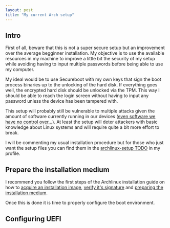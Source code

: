 ```yaml
---
layout: post
title: "My current Arch setup"
---
```


## Intro

First of all, beware that this is not a super secure setup but an improvement over the average begginner installation. My objective is to use the available resources in my machine to improve a little bit the security of my setup while avoiding having to input multiple passwords before being able to use my computer.

My ideal would be to use Secureboot with my own keys that sign the boot process binaries up to the unlocking of the hard disk. If everything goes well, the encrypted hard disk should be unlocked via the TPM. This way I should be able to reach the login screen without having to input any password unless the device has been tampered with.

This setup will probably still be vulnerable to multiple attacks given the amount of software currently running in our devices ([even software we have no control over...](https://en.wikipedia.org/wiki/Intel_Active_Management_Technology)). At least the setup will deter attackers with basic knowledge about Linux systems and will require quite a bit more effort to break.

I will be commenting my usual installation procedure but for those who just want the setup files you can find them in the [archlinux-setup TODO](TODO) in my profile.

## Prepare the installation medium

I recommend you follow the first steps of the Archlinux installation guide on how to [acquire an installation image](https://wiki.archlinux.org/title/installation_guide#Acquire_an_installation_image), [verify it's signature](https://wiki.archlinux.org/title/installation_guide#Verify_signature) and [preparing the installation medium](https://wiki.archlinux.org/title/installation_guide#Prepare_an_installation_medium).

Once this is done it is time to properly configure the boot environment.

## Configuring UEFI

